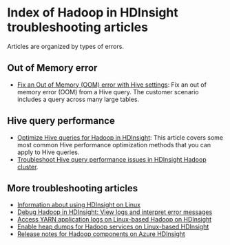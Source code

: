 <properties
    pageTitle="Hadoop stack trace error messages | Azure"
    description="Index of Hadoop stack trace error messages in HDInsight. Find the error in the list to see troubleshooting information."
    keywords="stack trace, error messages"
    services="hdinsight"
    documentationcenter="NA"
    author="mumian"
    manager="jhubbard"
    editor="cgronlun" />
<tags
    ms.assetid="310051e5-5e2f-4be2-9780-2e8c0430e52d"
    ms.service="hdinsight"
    ms.devlang="NA"
    ms.topic="article"
    ms.tgt_pltfrm="NA"
    ms.workload="big-data"
    ms.date="10/19/2016"
    wacn.date=""
    ms.author="rashimg;jgao" />

# Index of Hadoop in HDInsight troubleshooting articles
Articles are organized by types of errors.

## Out of Memory error
* [Fix an Out of Memory (OOM) error with Hive settings](/documentation/articles/hdinsight-hadoop-hive-out-of-memory-error-oom/):
     Fix an out of memory error (OOM) from a Hive query. The customer scenario includes a query across many large tables.

## Hive query performance
* [Optimize Hive queries for Hadoop in HDInsight](/documentation/articles/hdinsight-hadoop-optimize-hive-query-v1/): This article covers some most common Hive performance optimization methods that you can apply to Hive queries.
* [Troubleshoot Hive query performance issues in HDInsight Hadoop cluster](https://blogs.msdn.microsoft.com/bigdatasupport/2015/08/13/troubleshooting-hive-query-performance-in-hdinsight-hadoop-cluster/).

## More troubleshooting articles
* [Information about using HDInsight on Linux](/documentation/articles/hdinsight-hadoop-linux-information/)
* [Debug Hadoop in HDInsight: View logs and interpret error messages](/documentation/articles/hdinsight-debug-jobs/)
* [Access YARN application logs on Linux-based Hadoop on HDInsight](/documentation/articles/hdinsight-hadoop-access-yarn-app-logs-linux/)
* [Enable heap dumps for Hadoop services on Linux-based HDInsight](/documentation/articles/hdinsight-hadoop-collect-debug-heap-dump-linux/)
* [Release notes for Hadoop components on Azure HDInsight](/documentation/articles/hdinsight-release-notes/)

